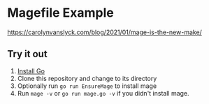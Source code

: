 # Magefile Example

https://carolynvanslyck.com/blog/2021/01/mage-is-the-new-make/

## Try it out

1. [Install Go](https://golang.org/doc/install)
1. Clone this repository and change to its directory
1. Optionally run `go run EnsureMage` to install mage
1. Run `mage -v` or `go run mage.go -v` if you didn't install mage.
